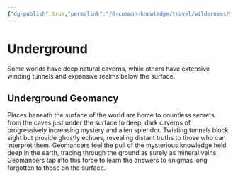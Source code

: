 ```yaml
---
{"dg-publish":true,"permalink":"/6-common-knowledge/travel/wilderness/terrain-types/underground/"}
---
```


# Underground

Some worlds have deep natural caverns, while others have extensive winding tunnels and expansive realms below the surface.

## Underground Geomancy 

Places beneath the surface of the world are home to countless secrets, from the caves just under the surface to deep, dark caverns of progressively increasing mystery and alien splendor. Twisting tunnels block sight but provide ghostly echoes, revealing distant truths to those who can interpret them. Geomancers feel the pull of the mysterious knowledge held deep in the earth, tracing through the ground as surely as mineral veins. Geomancers tap into this force to learn the answers to enigmas long forgotten to those on the surface.
